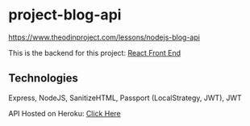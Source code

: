 # project-blog-api

https://www.theodinproject.com/lessons/nodejs-blog-api

This is the backend for this project: [React Front End](https://github.com/ericchi00/project-blog-api)

## Technologies

Express, NodeJS, SanitizeHTML, Passport (LocalStrategy, JWT), JWT


API Hosted on Heroku: [Click Here](https://api-only-backend-blog-react.herokuapp.com/)
